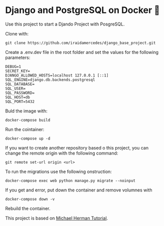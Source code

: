 # Django and PostgreSQL on Docker :rocket:
Use this project to start a Djando Project with PosgreSQL.

Clone with:
```
git clone https://github.com/iraidamercedes/django_base_project.git
```
Create a .env.dev file in the root folder and set the values for the following parameters:

```
DEBUG=1
SECRET_KEY=
DJANGO_ALLOWED_HOSTS=localhost 127.0.0.1 [::1]
SQL_ENGINE=django.db.backends.postgresql
SQL_DATABASE=
SQL_USER=
SQL_PASSWORD=
SQL_HOST=db
SQL_PORT=5432
```

Buld the image with:
```
docker-compose build
```

Run the cointainer:
```
docker-compose up -d
```

If you want to create another repository based o this project, you can change the remote origin with the following command:

```
git remote set-url origin <url>
```

To run the migrations use the following onstruction:
```
docker-compose exec web python manage.py migrate --noinput
```

If you get and error, put down the container and remove volumnes with 
```
docker-compose down -v
```
Rebuild the container.

This project is based on [Michael Herman Tutorial](https://testdriven.io/blog/dockerizing-django-with-postgres-gunicorn-and-nginx/).